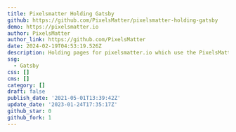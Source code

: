 ```yaml
---
title: Pixelsmatter Holding Gatsby
github: https://github.com/PixelsMatter/pixelsmatter-holding-gatsby
demo: https://pixelsmatter.io
author: PixelsMatter
author_link: https://github.com/PixelsMatter
date: 2024-02-19T04:53:19.526Z
description: Holding pages for pixelsmatter.io which use the PixelsMatter Gatsby Starter.
ssg:
  - Gatsby
css: []
cms: []
category: []
draft: false
publish_date: '2021-05-01T13:39:42Z'
update_date: '2023-01-24T17:35:17Z'
github_star: 0
github_fork: 1
---
```

